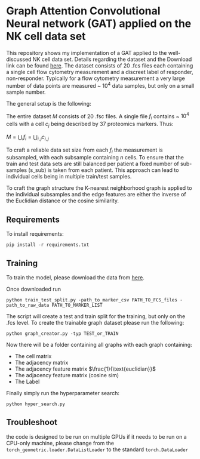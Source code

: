 # Graph Attention Convolutional Neural network (GAT) applied on the NK cell data set

This repository shows my implementation of a GAT applied to the well-discussed NK cell data set. 
Details regarding the dataset and the Download link can be found [here](https://zenodo.org/record/6780417). The dataset consists of 20 .fcs files each containing a single cell flow cytometry measurement and a discreet label of responder, non-responder. Typically for a flow cytometry measurement a very large number of data points are measured ~ $10^4$ data samples, but only on a small sample number.

The general setup is the following: 

The entire dataset $M$ consists of 20 .fsc files. A single file $f_i$ contains ~ $10^4$ cells with a cell $c_j$ being described by 37 proteomics markers. Thus:

$M = \bigcup_{i} f_i = \bigcup_{i,j} c_{i,j}$ 

To craft a reliable data set size from each $f_i$ the measurement is subsampled, with each subsample containing $n$ cells. To ensure that the train and test data sets are still balanced per patient a fixed number of sub-samples (s_sub) is taken from each patient. This approach can lead to individual cells being in multiple train/test samples. 

To craft the graph structure the K-nearest neighborhood graph is applied to the individual subsamples and the edge features are either the inverse of the Euclidian distance or the cosine similarity. 

## Requirements

To install requirements:

```setup
pip install -r requirements.txt
```


## Training

To train the model, please download the data from [here](https://zenodo.org/record/6780417). 

Once downloaded run 
```
python train_test_split.py -path_to_marker_csv PATH_TO_FCS_files -path_to_raw_data PATH_TO_MARKER_LIST
```
The script will create a test and train split for the training, but only on the .fcs level. 
To create the trainable graph dataset please run the following:

```
python graph_creator.py -typ TEST_or_TRAIN
```
Now there will be a folder containing all graphs with each graph containing:
- The cell matrix
- The adjacency matrix
- The adjacency feature matrix $\frac{1}{\text{euclidian}}$ 
- The adjacency feature matrix (cosine sim)
- The Label

Finally simply run the hyperparameter search:

```
python hyper_search.py
```

## Troubleshoot

the code is designed to be run on multiple GPUs if it needs to be run on a CPU-only machine, 
please change from the ```torch_geometric.loader.DataListLoader``` to the standard ```torch.DataLoader``` 
